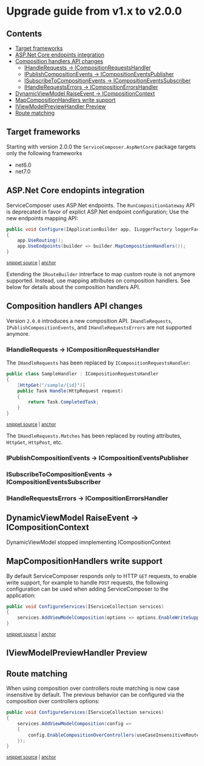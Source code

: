 # Upgrade guide from v1.x to v2.0.0

<!-- toc -->
## Contents

  * [Target frameworks](#target-frameworks)
  * [ASP.Net Core endopints integration](#aspnet-core-endopints-integration)
  * [Composition handlers API changes](#composition-handlers-api-changes)
    * [IHandleRequests -> ICompositionRequestsHandler](#ihandlerequests---icompositionrequestshandler)
    * [IPublishCompositionEvents -> ICompositionEventsPublisher](#ipublishcompositionevents---icompositioneventspublisher)
    * [ISubscribeToCompositionEvents -> ICompositionEventsSubscriber](#isubscribetocompositionevents---icompositioneventssubscriber)
    * [IHandleRequestsErrors -> ICompositionErrorsHandler](#ihandlerequestserrors---icompositionerrorshandler)
  * [DynamicViewModel RaiseEvent -> ICompositionContext](#dynamicviewmodel-raiseevent---icompositioncontext)
  * [MapCompositionHandlers write support](#mapcompositionhandlers-write-support)
  * [IViewModelPreviewHandler Preview](#iviewmodelpreviewhandler-preview)
  * [Route matching](#route-matching)<!-- endToc -->

## Target frameworks

Starting with version 2.0.0 the `ServiceComposer.AspNetCore` package targets only the following frameworks

- net6.0
- net7.0

## ASP.Net Core endopints integration

ServiceComposer uses ASP.Net endpoints. The `RunCompositionGateway` API is deprecated in favor of explict ASP.Net endpoint configuration; Use the new endpoints mapping API:

<!-- snippet: run-composition-gateway-deprecation -->
<a id='snippet-run-composition-gateway-deprecation'></a>
```cs
public void Configure(IApplicationBuilder app, ILoggerFactory loggerFactory)
{
    app.UseRouting();
    app.UseEndpoints(builder => builder.MapCompositionHandlers());
}
```
<sup><a href='/src/Snippets/UpgradeGuides/1.x-to-2.0/UpgradeGuide.cs#L16-L22' title='Snippet source file'>snippet source</a> | <a href='#snippet-run-composition-gateway-deprecation' title='Start of snippet'>anchor</a></sup>
<!-- endSnippet -->

Extending the `IRouteBuilder` intrerface to map custom route is not anymore supported. Instead, use mapping attributes on composition handlers. See below for details about the composition handlers API.

## Composition handlers API changes

Version `2.0.0` introduces a new composition API. `IHandleRequests`, `IPublishCompositionEvents`, and `IHandleRequestsErrors` are not supported anymore.

### IHandleRequests -> ICompositionRequestsHandler

The `IHandleRequests` has been replaced by `ICompositionRequestsHandler`:

<!-- snippet: composition-handler-api -->
<a id='snippet-composition-handler-api'></a>
```cs
public class SampleHandler : ICompositionRequestsHandler
{
    [HttpGet("/sample/{id}")]
    public Task Handle(HttpRequest request)
    {
        return Task.CompletedTask;
    }
}
```
<sup><a href='/src/Snippets/UpgradeGuides/1.x-to-2.0/UpgradeGuide.cs#L38-L47' title='Snippet source file'>snippet source</a> | <a href='#snippet-composition-handler-api' title='Start of snippet'>anchor</a></sup>
<!-- endSnippet -->

The `IHandleRequests.Matches` has been replaced by routing attributes, `HttpGet`, `HttpPost`, etc.

### IPublishCompositionEvents -> ICompositionEventsPublisher

### ISubscribeToCompositionEvents -> ICompositionEventsSubscriber

### IHandleRequestsErrors -> ICompositionErrorsHandler

## DynamicViewModel RaiseEvent -> ICompositionContext

DynamicViewModel stopped imnplementing ICompositionContext

## MapCompositionHandlers write support

By default ServiceComposer responds only to HTTP `GET` requests, to enable write support, for example to handle `POST` requests, the following configuration can be used when adding ServiceComposer to the application:

<!-- snippet: enable-write-support -->
<a id='snippet-enable-write-support'></a>
```cs
public void ConfigureServices(IServiceCollection services)
{
    services.AddViewModelComposition(options => options.EnableWriteSupport());
}
```
<sup><a href='/src/Snippets/WriteSupport/EnableWriteSupport.cs#L8-L13' title='Snippet source file'>snippet source</a> | <a href='#snippet-enable-write-support' title='Start of snippet'>anchor</a></sup>
<!-- endSnippet -->

## IViewModelPreviewHandler Preview

## Route matching

When using composition over controllers route matching is now case insensitive by default. The previous behavior can be configured via the composition over controllers options:

<!-- snippet: composition-over-controllers-case-sensitive -->
<a id='snippet-composition-over-controllers-case-sensitive'></a>
```cs
public void ConfigureServices(IServiceCollection services)
{
    services.AddViewModelComposition(config =>
    {
        config.EnableCompositionOverControllers(useCaseInsensitiveRouteMatching: false);
    });
}
```
<sup><a href='/src/Snippets/UpgradeGuides/1.x-to-2.0/UpgradeGuide.cs#L27-L35' title='Snippet source file'>snippet source</a> | <a href='#snippet-composition-over-controllers-case-sensitive' title='Start of snippet'>anchor</a></sup>
<!-- endSnippet -->
